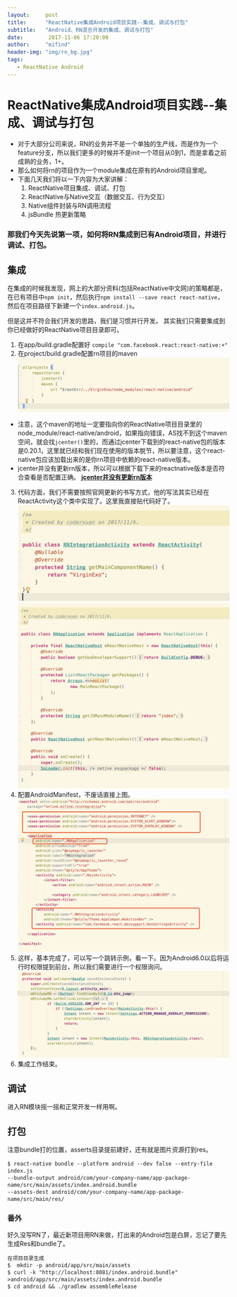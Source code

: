 ```yaml
---
layout:     post
title:      "ReactNative集成Android项目实践--集成、调试与打包"
subtitle:   "Android、RN混合开发的集成、调试与打包"
date:        2017-11-06 17:20:00
author:     "mifind"
header-img: "img/rn_bg.jpg"
tags:
   - ReactNative Android
---
```

# ReactNative集成Android项目实践--集成、调试与打包
* 对于大部分公司来说，RN的业务并不是一个单独的生产线，而是作为一个feature分支，所以我们更多的时候并不是init一个项目从0到1，而是拿着之前成熟的业务，1+。
* 那么如何将rn的项目作为一个module集成在原有的Android项目里呢。
* 下面几天我们将以一下内容为大家讲解：
     1.  ReactNative项目集成、调试、打包
     2.  ReactNative与Native交互（数据交互、行为交互）
     3.  Native组件封装与RN调用流程
     4.  jsBundle 热更新策略
     
### 那我们今天先说第一项，如何将RN集成到已有Android项目，并进行调试、打包。

## 集成
在集成的时候我发现，网上的大部分资料(包括ReactNative中文网)的策略都是，在已有项目中```npm init```，然后执行```npm install --save react react-native```，然后在项目路径下新建一个```index.android.js```。

但是这并不符合我们开发的思路，我们是习惯并行开发。
其实我们只需要集成到你已经做好的ReactNative项目目录即可。


1. 在app/build.gradle配置好 ```compile "com.facebook.react:react-native:+" ```
2. 在project/build.gradle配置rn项目的maven
![](/img/pro-build-gradle.jpg)
 * 注意，这个maven的地址一定要指向你的ReactNative项目目录里的node_module/react-native/android，如果指向错误，AS找不到这个maven空间，就会找```jcenter()```里的，而通过jcenter下载到的react-native包的版本是0.20.1，这里就已经和我们现在使用的版本脱节，所以要注意，这个react-native包应该加载出来的是你rn项目中依赖的react-native版本。
 * jcenter并没有更新rn版本，所以可以根据下载下来的reactnative版本是否符合查看是否配置正确。
   <strong>[jcenter并没有更新rn版本](http://jcenter.bintray.com/com/facebook/react/react-native/) </strong>
3. 代码方面，我们不需要按照官网更新的书写方式，他的写法其实已经在ReactActivity这个类中实现了。这里我直接贴代码好了。
![](/img/reactact.jpg)
![](/img/reactapplication.jpg)
4. 配置AndroidManifest，不废话直接上图。
![](/img/AndroidManifest.jpg)
5. 这样，基本完成了，可以写一个跳转示例，看一下。因为Android6.0以后将运行时权限提到前台，所以我们需要进行一个权限询问。
![](/img/permission-ov.jpg)
6. 集成工作结束。


## 调试
进入RN模块摇一摇和正常开发一样用啊。

## 打包
注意bundle打的位置，asserts目录提前建好，还有就是图片资源打到res。
```
$ react-native bundle --platform android --dev false --entry-file index.js 
--bundle-output android/com/your-company-name/app-package-name/src/main/assets/index.android.bundle 
--assets-dest android/com/your-company-name/app-package-name/src/main/res/
```


### 番外
好久没写RN了，最近新项目用RN来做，打出来的Android包是白屏，忘记了要先生成Res和bundle了。
```
在项目目录生成
$  mkdir -p android/app/src/main/assets
$ curl -k "http://localhost:8081/index.android.bundle" >android/app/src/main/assets/index.android.bundle  
$ cd android && ./gradlew assembleRelease
```





